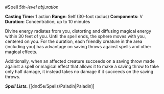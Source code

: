 #Spell
*5th-level abjuration*

**Casting Time:** 1 action
**Range:** Self (30-foot radius)
**Components:** V
**Duration:** Concentration, up to 10 minutes

Divine energy radiates from you, distorting and diffusing magical energy within 30 feet of you. Until the spell ends, the sphere moves with you, centered on you. For the duration, each friendly creature in the area (including you) has advantage on saving throws against spells and other magical effects.

Additionally, when an affected creature succeeds on a saving throw made against a spell or magical effect that allows it to make a saving throw to take only half damage, it instead takes no damage if it succeeds on the saving throws.

***Spell Lists.*** [[dnd5e/Spells/Paladin\|Paladin]]
